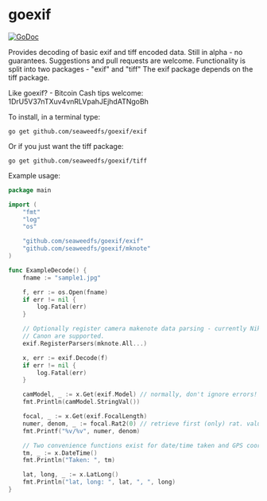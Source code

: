 goexif
======

[![GoDoc](https://godoc.org/github.com/seaweedfs/goexif?status.svg)](https://godoc.org/github.com/seaweedfs/goexif)

Provides decoding of basic exif and tiff encoded data. Still in alpha - no guarantees.
Suggestions and pull requests are welcome.  Functionality is split into two packages - "exif" and "tiff"
The exif package depends on the tiff package. 

Like goexif? - Bitcoin Cash tips welcome: 1DrU5V37nTXuv4vnRLVpahJEjhdATNgoBh

To install, in a terminal type:

```
go get github.com/seaweedfs/goexif/exif
```

Or if you just want the tiff package:

```
go get github.com/seaweedfs/goexif/tiff
```

Example usage:

```go
package main

import (
	"fmt"
	"log"
	"os"

	"github.com/seaweedfs/goexif/exif"
	"github.com/seaweedfs/goexif/mknote"
)

func ExampleDecode() {
	fname := "sample1.jpg"

	f, err := os.Open(fname)
	if err != nil {
		log.Fatal(err)
	}

	// Optionally register camera makenote data parsing - currently Nikon and
	// Canon are supported.
	exif.RegisterParsers(mknote.All...)

	x, err := exif.Decode(f)
	if err != nil {
		log.Fatal(err)
	}

	camModel, _ := x.Get(exif.Model) // normally, don't ignore errors!
	fmt.Println(camModel.StringVal())

	focal, _ := x.Get(exif.FocalLength)
	numer, denom, _ := focal.Rat2(0) // retrieve first (only) rat. value
	fmt.Printf("%v/%v", numer, denom)

	// Two convenience functions exist for date/time taken and GPS coords:
	tm, _ := x.DateTime()
	fmt.Println("Taken: ", tm)

	lat, long, _ := x.LatLong()
	fmt.Println("lat, long: ", lat, ", ", long)
}
```
